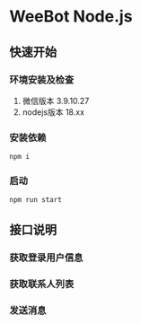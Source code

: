 # WeeBot Node.js

## 快速开始

### 环境安装及检查

1. 微信版本 3.9.10.27
2. nodejs版本 18.xx

### 安装依赖

```shell
npm i
```

### 启动

```shell
npm run start
```

## 接口说明

### 获取登录用户信息

### 获取联系人列表

### 发送消息
